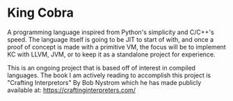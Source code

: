 # King Cobra
A programming language inspired from Python's simplicity and C/C++'s speed.
The language itself is going to be JIT to start of with, and once a proof of concept is made with a 
primitive VM, the focus will be to implement KC with LLVM, JVM, or to keep it as a standalone project for experience.

This is an ongoing project that is based off of interest in compiled languages.
The book I am actively reading to accomplish this project is "Crafting Interpretors" By Bob Nystrom which he has made publicly available at: https://craftinginterpreters.com/
